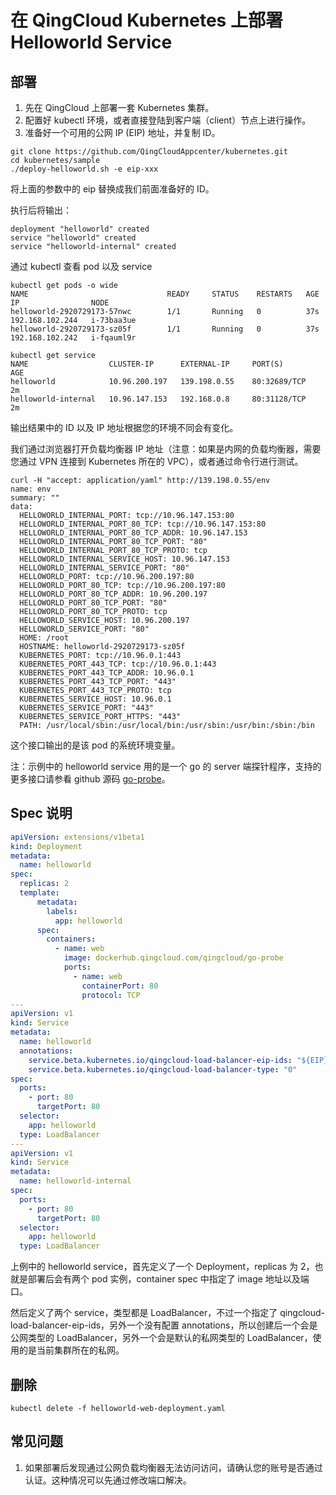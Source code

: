# 在 QingCloud Kubernetes 上部署 Helloworld Service

## 部署

1. 先在 QingCloud 上部署一套 Kubernetes 集群。
2. 配置好 kubectl 环境，或者直接登陆到客户端（client）节点上进行操作。
3. 准备好一个可用的公网  IP (EIP) 地址，并复制 ID。


```shell
git clone https://github.com/QingCloudAppcenter/kubernetes.git
cd kubernetes/sample
./deploy-helloworld.sh -e eip-xxx
```

将上面的参数中的 eip 替换成我们前面准备好的 ID。

执行后将输出：

```shell
deployment "helloworld" created
service "helloworld" created
service "helloworld-internal" created
```

通过 kubectl 查看 pod 以及 service

```shell
kubectl get pods -o wide
NAME                               READY     STATUS    RESTARTS   AGE       IP                NODE
helloworld-2920729173-57nwc        1/1       Running   0          37s       192.168.102.244   i-73baa3ue
helloworld-2920729173-sz05f        1/1       Running   0          37s       192.168.102.242   i-fqauml9r
```

```shell
kubectl get service
NAME                  CLUSTER-IP      EXTERNAL-IP     PORT(S)        AGE
helloworld            10.96.200.197   139.198.0.55    80:32689/TCP   2m
helloworld-internal   10.96.147.153   192.168.0.8     80:31128/TCP   2m
```

输出结果中的 ID 以及 IP 地址根据您的环境不同会有变化。

我们通过浏览器打开负载均衡器 IP 地址（注意：如果是内网的负载均衡器，需要您通过 VPN 连接到 Kubernetes 所在的 VPC），或者通过命令行进行测试。

```shell
curl -H "accept: application/yaml" http://139.198.0.55/env
name: env
summary: ""
data:
  HELLOWORLD_INTERNAL_PORT: tcp://10.96.147.153:80
  HELLOWORLD_INTERNAL_PORT_80_TCP: tcp://10.96.147.153:80
  HELLOWORLD_INTERNAL_PORT_80_TCP_ADDR: 10.96.147.153
  HELLOWORLD_INTERNAL_PORT_80_TCP_PORT: "80"
  HELLOWORLD_INTERNAL_PORT_80_TCP_PROTO: tcp
  HELLOWORLD_INTERNAL_SERVICE_HOST: 10.96.147.153
  HELLOWORLD_INTERNAL_SERVICE_PORT: "80"
  HELLOWORLD_PORT: tcp://10.96.200.197:80
  HELLOWORLD_PORT_80_TCP: tcp://10.96.200.197:80
  HELLOWORLD_PORT_80_TCP_ADDR: 10.96.200.197
  HELLOWORLD_PORT_80_TCP_PORT: "80"
  HELLOWORLD_PORT_80_TCP_PROTO: tcp
  HELLOWORLD_SERVICE_HOST: 10.96.200.197
  HELLOWORLD_SERVICE_PORT: "80"
  HOME: /root
  HOSTNAME: helloworld-2920729173-sz05f
  KUBERNETES_PORT: tcp://10.96.0.1:443
  KUBERNETES_PORT_443_TCP: tcp://10.96.0.1:443
  KUBERNETES_PORT_443_TCP_ADDR: 10.96.0.1
  KUBERNETES_PORT_443_TCP_PORT: "443"
  KUBERNETES_PORT_443_TCP_PROTO: tcp
  KUBERNETES_SERVICE_HOST: 10.96.0.1
  KUBERNETES_SERVICE_PORT: "443"
  KUBERNETES_SERVICE_PORT_HTTPS: "443"
  PATH: /usr/local/sbin:/usr/local/bin:/usr/sbin:/usr/bin:/sbin:/bin
```

这个接口输出的是该 pod 的系统环境变量。

注：示例中的 helloworld service 用的是一个 go 的 server 端探针程序，支持的更多接口请参看 github 源码 [go-probe](https://github.com/jolestar/go-probe)。

## Spec 说明

```yaml
apiVersion: extensions/v1beta1
kind: Deployment
metadata:
  name: helloworld
spec:
  replicas: 2
  template:
      metadata:
        labels:
          app: helloworld
      spec:
        containers:
          - name: web
            image: dockerhub.qingcloud.com/qingcloud/go-probe
            ports:
              - name: web
                containerPort: 80
                protocol: TCP
---
apiVersion: v1
kind: Service
metadata:
  name: helloworld
  annotations:
    service.beta.kubernetes.io/qingcloud-load-balancer-eip-ids: "${EIP}"
    service.beta.kubernetes.io/qingcloud-load-balancer-type: "0"
spec:
  ports:
    - port: 80
      targetPort: 80
  selector:
    app: helloworld
  type: LoadBalancer
---
apiVersion: v1
kind: Service
metadata:
  name: helloworld-internal
spec:
  ports:
    - port: 80
      targetPort: 80
  selector:
    app: helloworld
  type: LoadBalancer
```

上例中的 helloworld service，首先定义了一个 Deployment，replicas 为 2，也就是部署后会有两个 pod 实例，container spec 中指定了 image 地址以及端口。

然后定义了两个 service，类型都是 LoadBalancer，不过一个指定了 qingcloud-load-balancer-eip-ids，另外一个没有配置 annotations，所以创建后一个会是公网类型的 LoadBalancer，另外一个会是默认的私网类型的 LoadBalancer，使用的是当前集群所在的私网。

## 删除

```shell
kubectl delete -f helloworld-web-deployment.yaml
```

## 常见问题

1. 如果部署后发现通过公网负载均衡器无法访问访问，请确认您的账号是否通过认证。这种情况可以先通过修改端口解决。


